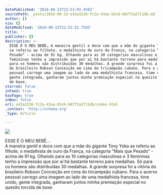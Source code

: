 ```yaml
---
datePublished: '2016-08-23T22:53:01.450Z'
sourcePath: _posts/2016-08-23-e43a1536-fc2a-43aa-b5cb-b87f2a2711db.md
author: []
via: {}
dateModified: '2016-08-23T22:52:52.759Z'
title: ''
publisher: {}
description: >-
  ESSE É O MEU BEBÊ… A maneira gentil e doce com que a mãe do gigante Tony Yoka
  se referiu ao filhote, o medalhista de ouro da França, na categoria “Mais que
  Pesado” - acima de 91 kg. Olhando para as 10 categorias masculinas e 3
  femininas tenho a impressão que por aí há bastante terreno para medalhas. Só
  para os homens são distribuídas 30 medalhas. A grande surpresa foi a vitória
  do brasileiro Robson Conceição em cima do tricampeão cubano. Para o acervo
  pessoal carrego uma imagem ao lado de uma medalhista francesa, time unido,
  gente integrada, ganharam juntos minha premiação especial no quesito torcida
  de boxe.
starred: false
inFeed: true
hasPage: true
inNav: false
url: e43a1536-fc2a-43aa-b5cb-b87f2a2711db/index.html
_context: 'http://schema.org'
_type: Article

---
```

![](https://the-grid-user-content.s3-us-west-2.amazonaws.com/a3471c92-51a9-4ae9-a60a-56cbd1eec89a.jpg)

ESSE É O MEU BEBÊ...  
A maneira gentil e doce com que a mãe do gigante Tony Yoka se referiu ao filhote, o medalhista de ouro da França, na categoria "Mais que Pesado" - acima de 91 kg. Olhando para as 10 categorias masculinas e 3 femininas tenho a impressão que por aí há bastante terreno para medalhas. Só para os homens são distribuídas 30 medalhas. A grande surpresa foi a vitória do brasileiro Robson Conceição em cima do tricampeão cubano. Para o acervo pessoal carrego uma imagem ao lado de uma medalhista francesa, time unido, gente integrada, ganharam juntos minha premiação especial no quesito torcida de boxe.